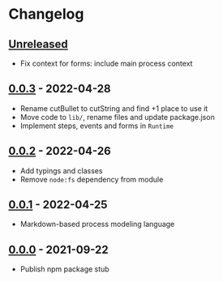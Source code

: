 # Changelog

## [Unreleased][unreleased]

- Fix context for forms: include main process context

## [0.0.3][] - 2022-04-28

- Rename cutBullet to cutString and find +1 place to use it
- Move code to `lib/`, rename files and update package.json
- Implement steps, events and forms in `Runtime`

## [0.0.2][] - 2022-04-26

- Add typings and classes
- Remove `node:fs` dependency from module

## [0.0.1][] - 2022-04-25

- Markdown-based process modeling language

## [0.0.0][] - 2021-09-22

- Publish npm package stub

[unreleased]: https://github.com/metarhia/lowscript/compare/v0.0.3....HEAD
[0.0.3]: https://github.com/metarhia/lowscript/releases/tag/v0.0.3
[0.0.2]: https://github.com/metarhia/lowscript/releases/tag/v0.0.2
[0.0.1]: https://github.com/metarhia/lowscript/releases/tag/v0.0.1
[0.0.0]: https://github.com/metarhia/lowscript/releases/tag/v0.0.0
